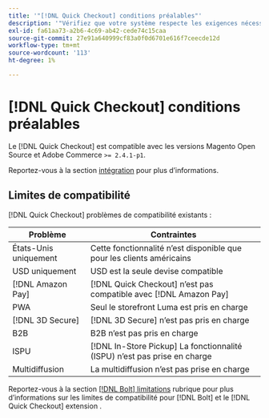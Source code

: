 ```yaml
---
title: '"[!DNL Quick Checkout] conditions préalables"'
description: '"Vérifiez que votre système respecte les exigences nécessaires pour utiliser la variable [!DNL Quick Checkout] pour l’extension Adobe Commerce."'
exl-id: fa61aa73-a2b6-4c69-ab42-cede74c15caa
source-git-commit: 27e91a640999cf83a0f0d6701e616f7ceecde12d
workflow-type: tm+mt
source-wordcount: '113'
ht-degree: 1%

---
```


# [!DNL Quick Checkout] conditions préalables

Le [!DNL Quick Checkout] est compatible avec les versions Magento Open Source et Adobe Commerce `>= 2.4.1-p1`.

Reportez-vous à la section [intégration](../quick-checkout/onboarding.md) pour plus d’informations.

## Limites de compatibilité

[!DNL Quick Checkout] problèmes de compatibilité existants :

| **Problème** | **Contraintes** |
|----------------|-----------------|
| États-Unis uniquement | Cette fonctionnalité n’est disponible que pour les clients américains |
| USD uniquement | USD est la seule devise compatible |
| [!DNL Amazon Pay] | [!DNL Quick Checkout] n’est pas compatible avec [!DNL Amazon Pay] |
| PWA | Seul le storefront Luma est pris en charge |
| [!DNL 3D Secure] | [!DNL 3D Secure] n’est pas pris en charge |
| B2B | B2B n’est pas pris en charge |
| ISPU | [!DNL In-Store Pickup] La fonctionnalité (ISPU) n’est pas prise en charge |
| Multidiffusion | La multidiffusion n’est pas prise en charge |

Reportez-vous à la section [[!DNL Bolt] limitations](https://help.bolt.com/integrations/adobe-quick-checkout/set-up/#limitations) rubrique pour plus d’informations sur les limites de compatibilité pour [!DNL Bolt] et le [!DNL Quick Checkout] extension .
